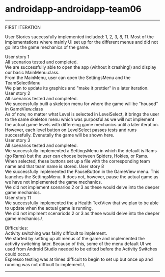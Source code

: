 # androidapp-androidapp-team06

***************
FIRST ITERATION

User Stories successfully implemented included: 1, 2, 3, 8, 11. Most of the implementations where mainly UI set up for the different menus and did not go into the game mechanics of the game. 

User story 1 \
  All scenarios tested and completed.\
  We are successfully able to open the app (without it crashing!) and display our basic MainMenu.class.\
  From the MainMenu, user can open the SettingsMenu and the TeamSelectMenu\
  We plan to update its graphics and "make it prettier" in a later iteration.\
User story 2\
  All scenarios tested and completed.\
  We successfully built a skeleton menu for where the game will be "housed" in GameView.class\
  As of now, no matter what Level is selected in LevelSelect, it brings the user to the same skeleton menu which was purposful as we will not implement the actual game levels with differeing game mechanics until a later iteration. However, each level button on LevelSelect passes tests and runs successfully.
  Evenutally the game will be shown here.\
User story 3\
  All scenarios tested and completed. \
  We successfully implemented a SettingsMenu in which the default is Rams (go Rams) but the user can choose between Spiders, Hokies, or Rams.\
  When selected, these buttons set up a file with the corresponding team name and that team name is stored.
 User story 8\
  We successfully implemented the PauseButton in the GameView menu. This launches the SettingsMenu. It does not, however, pause the actual game as we have not implemented the game mechanics. \
  We did not implement scenarios 2 or 3 as these would delve into the deeper game mechanics.\
 User story 11\
   We successfully implemented the a Health TextView that we plan to be able to update when the actual game is running.\
   We did not implment scenariods 2 or 3 as these would delve into the deeper game mechanics.\
 
 Difficulties: \
  Activity switching was fairly difficult to implement. \
    We started by setting up all menus of the game and implemented the activity switching later. Because of this, some of the menu default UI we used from Android Studio needed to be edited before the Activity Switches could occur.\
  Espresso testing was at times difficult to begin to set up but once up and running was not difficult to implement.\
  
 ******************
